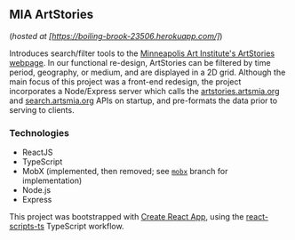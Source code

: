 ## MIA ArtStories

(_hosted at [https://boiling-brook-23506.herokuapp.com/]_)

Introduces search/filter tools to the [Minneapolis Art Institute's ArtStories webpage](https://artstories.artsmia.org/#/). In our functional re-design, ArtStories can be filtered by time period, geography, or medium, and are displayed in a 2D grid. Although the main focus of this project was a front-end redesign, the project incorporates a Node/Express server which calls the [artstories.artsmia.org](https://github.com/artsmia/artstories.md) and [search.artsmia.org](https://github.com/artsmia/collection-elasticsearch) APIs on startup, and pre-formats the data prior to serving to clients.

### Technologies

- ReactJS
- TypeScript
- MobX (implemented, then removed; see [`mobx`](https://github.com/TeamLucretia/hackathon_project/tree/mobx) branch for implementation)
- Node.js
- Express

This project was bootstrapped with [Create React App](https://github.com/facebookincubator/create-react-app), using the [react-scripts-ts](https://github.com/Microsoft/TypeScript-React-Starter) TypeScript workflow.
